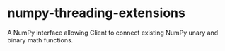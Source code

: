 # numpy-threading-extensions
A NumPy interface allowing Client to connect existing NumPy unary and binary math functions.
